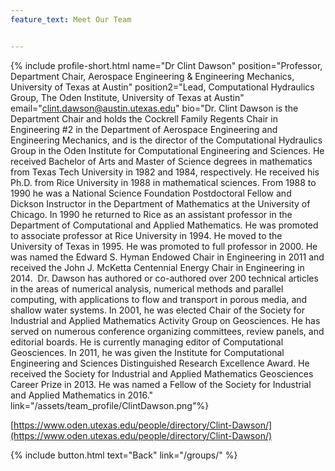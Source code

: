 ```yaml
---
feature_text: Meet Our Team


---
```

{% include profile-short.html 
name="Dr Clint Dawson" 
position="Professor, Department Chair, Aerospace Engineering & Engineering Mechanics, University of Texas at Austin" 
position2="Lead, Computational Hydraulics Group, The Oden Institute, University of Texas at Austin" 
email="clint.dawson@austin.utexas.edu"
bio="Dr. Clint Dawson is the Department Chair and holds the Cockrell Family Regents Chair in Engineering #2 in the Department of Aerospace Engineering and Engineering Mechanics, and is the director of the Computational Hydraulics Group in the Oden Institute for Computational Engineering and Sciences. He received Bachelor of Arts and Master of Science degrees in mathematics from Texas Tech University in 1982 and 1984, respectively. He received his Ph.D. from Rice University in 1988 in mathematical sciences. From 1988 to 1990 he was a National Science Foundation Postdoctoral Fellow and Dickson Instructor in the Department of Mathematics at the University of Chicago. In 1990 he returned to Rice as an assistant professor in the Department of Computational and Applied Mathematics. He was promoted to associate professor at Rice University in 1994. He moved to the University of Texas in 1995. He was promoted to full professor in 2000. He was named the Edward S. Hyman Endowed Chair in Engineering in 2011 and received the John J. McKetta Centennial Energy Chair in Engineering in 2014.  Dr. Dawson has authored or co-authored over 200 technical articles in the areas of numerical analysis, numerical methods and parallel computing, with applications to flow and transport in porous media, and shallow water systems. In 2001, he was elected Chair of the Society for Industrial and Applied Mathematics Activity Group on Geosciences. He has served on numerous conference organizing committees, review panels, and editorial boards. He is currently managing editor of Computational Geosciences. In 2011, he was given the Institute for Computational Engineering and Sciences Distinguished Research Excellence Award. He received the Society for Industrial and Applied Mathematics Geosciences Career Prize in 2013.  He was named a Fellow of the Society for Industrial and Applied Mathematics in 2016." 
link="/assets/team_profile/ClintDawson.png"%}



[https://www.oden.utexas.edu/people/directory/Clint-Dawson/](https://www.oden.utexas.edu/people/directory/Clint-Dawson/)



{% include button.html text="Back" link="/groups/" %}
